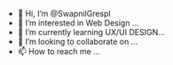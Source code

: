 - 👋 Hi, I’m @SwapnilGrespl
- 👀 I’m interested in Web Design ...
- 🌱 I’m currently learning UX/UI DESIGN...
- 💞️ I’m looking to collaborate on ...
- 📫 How to reach me ...

<!---
SwapnilGrespl/SwapnilGrespl is a ✨ special ✨ repository because its `README.md` (this file) appears on your GitHub profile.
You can click the Preview link to take a look at your changes.
--->
